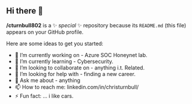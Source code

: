## Hi there 👋


**/cturnbull802** is a ✨ _special_ ✨ repository because its `README.md` (this file) appears on your GitHub profile.

Here are some ideas to get you started:

- 🔭 I’m currently working on - Azure SOC Honeynet lab.
- 🌱 I’m currently learning - Cybersecurity.
- 👯 I’m looking to collaborate on - anything i.t. Related.
- 🤔 I’m looking for help with - finding a new career.
- 💬 Ask me about - anything
- 📫 How to reach me:  linkedin.com/in/christurnbull/
- ⚡ Fun fact: ... i like cars.
